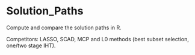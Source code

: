 # Solution_Paths

Compute and compare the solution paths in R. 

Competitors: LASSO, SCAD, MCP and L0 methods (best subset selection, one/two stage IHT).
